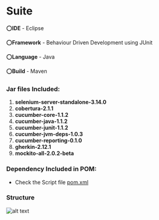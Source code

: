 # Suite

:o:**IDE** - Eclipse

:o:**Framework** - Behaviour Driven Development using JUnit

:o:**Language** - Java

:o:**Build** - Maven

### Jar files Included:
1. **selenium-server-standalone-3.14.0** 
2. **cobertura-2.1.1**
3. **cucumber-core-1.1.2**
4. **cucumber-java-1.1.2**
5. **cucumber-junit-1.1.2**
6. **cucumber-jvm-deps-1.0.3**
7. **cucumber-reporting-0.1.0**
8. **gherkin-2.12.1**
9. **mockito-all-2.0.2-beta**

### Dependency Included in POM:
- Check the Script file [pom.xml](pom.xml)

### Structure
![alt text](file://C:/Users/Omnex/Desktop/Page%20Object%20Model/Page%20Object%20Model-1.jpg)
